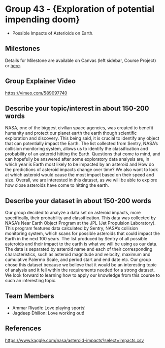 # Group 43 - {Exploration of potential impending doom}

- Possible Impacts of Asterioids on Earth.

## Milestones

Details for Milestone are available on Canvas (left sidebar, Course Project) or [here](https://firas.moosvi.com/courses/data301/project/milestone01.html).
## Group Explainer Video
https://vimeo.com/589097740

## Describe your topic/interest in about 150-200 words

NASA, one of the biggest civilian space agencies, was created to benefit humanity and protect our planet earth the earth though scientific exploration and discovery. This being said, it is crucial to identify any object that can potentially impact the Earth. The list collected from Sentry, NASA’s collision monitoring system, allows us to identify the classification and probability of an asteroid hitting the Earth. Questions that come to mind, and can hopefully be answered after some exploratory data analysis are, In which year is Earth most likely to be impacted by an asteroid and How do the predictions of asteroid impacts change over time? We also want to look at which asteroid would cause the most impact based on their speed and size. Overall, we are interested in this dataset, as we will be able to explore how close asteroids have come to hitting the earth.

## Describe your dataset in about 150-200 words

Our group decided to analyze a data set on asteroid impacts, more specifically, their probability and classification. This data was collected by NASA’s Near Earth Object Program at the JPL (Jet Propulsion Laboratory). This program features data calculated by Sentry, NASA’s collision monitoring system, which scans for possible asteroids that could impact the Earth in the next 100 years. The list produced by Sentry of all possible asteroids and their impact to the earth is what we will be using as our data.
The data is separated by asteroid name and each of their corresponding characteristics, such as asteroid magnitude and velocity, maximum and cumulative Palermo Scale, and period start and end date etc. Our group chose this dataset because we believe that it would be an interesting topic of analysis and it fell within the requirements needed for a strong dataset. We look forward to learning how to apply our knowledge from this course to such an interesting topic.

## Team Members

- Ammar Riyadh: Love playing sports!
- Jagdeep Dhillon: Love working out!

## References

<https://www.kaggle.com/nasa/asteroid-impacts?select=impacts.csv>
